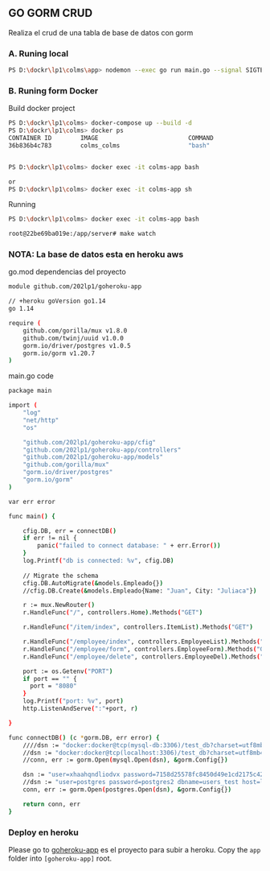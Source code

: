 ## GO GORM CRUD

Realiza el crud de una tabla de base de datos con gorm


### A. Runing local  

```bash
PS D:\dockr\lp1\colms\app> nodemon --exec go run main.go --signal SIGTERM

```


### B. Runing form Docker

Build docker project

```bash
PS D:\dockr\lp1\colms> docker-compose up --build -d
PS D:\dockr\lp1\colms> docker ps
CONTAINER ID        IMAGE                         COMMAND                  CREATED             STATUS              PORTS                    NAMES
36b836b4c783        colms_colms                   "bash"                   8 minutes ago       Up 7 minutes        0.0.0.0:8090->8080/tcp   colms-app


PS D:\dockr\lp1\colms> docker exec -it colms-app bash

or
PS D:\dockr\lp1\colms> docker exec -it colms-app sh

```

Running

```bash
PS D:\dockr\lp1\colms> docker exec -it colms-app bash

root@22be69ba019e:/app/server# make watch
```


### NOTA: La base de datos esta en heroku aws
go.mod dependencias del proyecto

```bash
module github.com/202lp1/goheroku-app

// +heroku goVersion go1.14
go 1.14

require (
	github.com/gorilla/mux v1.8.0
	github.com/twinj/uuid v1.0.0
	gorm.io/driver/postgres v1.0.5
	gorm.io/gorm v1.20.7
)
```

main.go code

```bash
package main

import (
	"log"
	"net/http"
	"os"

	"github.com/202lp1/goheroku-app/cfig"
	"github.com/202lp1/goheroku-app/controllers"
	"github.com/202lp1/goheroku-app/models"
	"github.com/gorilla/mux"
	"gorm.io/driver/postgres"
	"gorm.io/gorm"
)

var err error

func main() {

	cfig.DB, err = connectDB()
	if err != nil {
		panic("failed to connect database: " + err.Error())
	}
	log.Printf("db is connected: %v", cfig.DB)
	
	// Migrate the schema
	cfig.DB.AutoMigrate(&models.Empleado{})
	//cfig.DB.Create(&models.Empleado{Name: "Juan", City: "Juliaca"})

	r := mux.NewRouter()
	r.HandleFunc("/", controllers.Home).Methods("GET")

	r.HandleFunc("/item/index", controllers.ItemList).Methods("GET")

	r.HandleFunc("/employee/index", controllers.EmployeeList).Methods("GET")
	r.HandleFunc("/employee/form", controllers.EmployeeForm).Methods("GET", "POST")
	r.HandleFunc("/employee/delete", controllers.EmployeeDel).Methods("GET")

	port := os.Getenv("PORT")
	if port == "" {
	  port = "8080"
	}
	log.Printf("port: %v", port)
	http.ListenAndServe(":"+port, r)

}

func connectDB() (c *gorm.DB, err error) {
	////dsn := "docker:docker@tcp(mysql-db:3306)/test_db?charset=utf8mb4&parseTime=True&loc=Local"
	//dsn := "docker:docker@tcp(localhost:3306)/test_db?charset=utf8mb4&parseTime=True&loc=Local"
	//conn, err := gorm.Open(mysql.Open(dsn), &gorm.Config{})

	dsn := "user=xhaahqndliodvx password=7158d25578fc8450d49e1cd2175c42eca6e25910fbe1588270500e2ecf47ee77 host=ec2-34-204-121-199.compute-1.amazonaws.com dbname=d4ta8dj9qr5u62 port=5432 sslmode=require TimeZone=Asia/Shanghai"
	//dsn := "user=postgres password=postgres2 dbname=users_test host=localhost port=5435 sslmode=disable TimeZone=Asia/Shanghai"
	conn, err := gorm.Open(postgres.Open(dsn), &gorm.Config{})

	return conn, err
}
```

### Deploy en heroku

Please go to [goheroku-app](https://github.com/202lp1/goheroku-app) es el proyecto para subir a heroku.
Copy the `app` folder into `[goheroku-app]` root.
